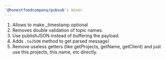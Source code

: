 ```yaml
---
'@honestfoodcompany/pubsub': minor
---
```


1. Allows to make \_timestamp optional
2. Removes double validation of topic names.
3. Use publishJSON instead of buffering the payload.
4. Adds `.toJSON` method to get parsed message/
5. Remove useless getters (like getProjects, getName, getClient) and just use this.projects, this.name, etc directly.
